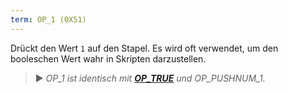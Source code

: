 ```yaml
---
term: OP_1 (0X51)
---
```


Drückt den Wert `1` auf den Stapel. Es wird oft verwendet, um den booleschen Wert wahr in Skripten darzustellen.

> ► *OP_1 ist identisch mit **[OP_TRUE](/dictionnaire/O.md#op_true-0x51)** und OP_PUSHNUM_1.*